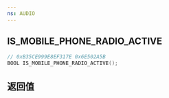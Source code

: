 ```yaml
---
ns: AUDIO
---
```

## IS_MOBILE_PHONE_RADIO_ACTIVE

```c
// 0xB35CE999E8EF317E 0x6E502A5B
BOOL IS_MOBILE_PHONE_RADIO_ACTIVE();
```


## 返回值
